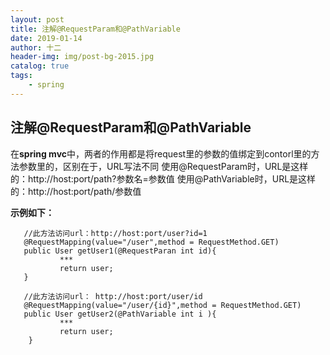 ```yaml
---
layout: post
title: 注解@RequestParam和@PathVariable
date: 2019-01-14
author: 十二
header-img: img/post-bg-2015.jpg
catalog: true
tags:
    - spring
---
```


## 注解@RequestParam和@PathVariable

 在**spring mvc**中，两者的作用都是将request里的参数的值绑定到contorl里的方法参数里的，区别在于，URL写法不同
 使用@RequestParam时，URL是这样的：http://host:port/path?参数名=参数值
 使用@PathVariable时，URL是这样的：http://host:port/path/参数值
 
 **示例如下：**
 ```
    //此方法访问url：http://host:port/user?id=1
    @RequestMapping(value="/user",method = RequestMethod.GET)
    public User getUser1(@RequestParan int id){
            ***
            return user;
    }
    
    //此方法访问url： http://host:port/user/id
    @RequestMapping(value="/user/{id}",method = RequestMethod.GET)
    public User getUser2(@PathVariable int i ){
            ***
            return user;    
     }

```
